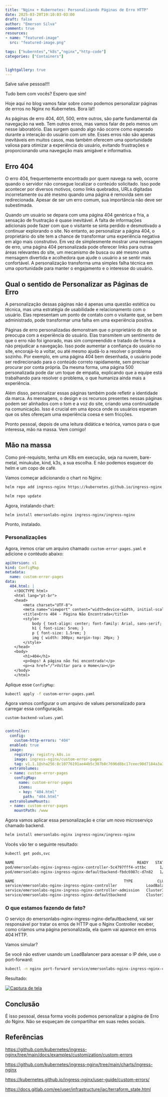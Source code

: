 ```yaml
---
title: "Nginx + Kubernetes: Personalizando Páginas de Erro HTTP"
date: 2025-03-20T19:10:03-03:00
draft: false
author: "Emerson Silva"
comment: true 
resources:
- name: "featured-image"
  src: "featured-image.png"

tags: ["kuberntes","k8s","nginx","http-code"]
categories: ["Containers"]


lightgallery: true
---
```


Salve salve pessoal!!!

Tudo bem com vocês? Espero que sim!  

Hoje aqui no blog vamos falar sobre como podemos personalizar páginas de errros no Nginx no Kubernetes. Bora lá!!

As páginas de erro 404, 401, 500, entre outros, são parte fundamental da navegação na web. Tem outros erros, mas vamos falar de pelo menos um nesse laboratório. Elas surgem quando algo não ocorre como esperado durante a interação do usuário com um site. Esses erros não são apenas inevitáveis em muitos casos, mas também oferecem uma oportunidade valiosa para otimizar a experiência do usuário, evitando frustrações e proporcionando uma navegação mais amigável e informativa.


## Erro 404

O erro 404, frequentemente encontrado por quem navega na web, ocorre quando o servidor não consegue localizar o conteúdo solicitado. Isso pode acontecer por diversos motivos, como links quebrados, URLs digitadas incorretamente ou até mesmo quando uma página é removida sem ser redirecionada. Apesar de ser um erro comum, sua importância não deve ser subestimada.

Quando um usuário se depara com uma página 404 genérica e fria, a sensação de frustração é quase inevitável. A falta de informações adicionais pode fazer com que o visitante se sinta perdido e desmotivado a continuar explorando o site. No entanto, ao personalizar a página 404, o proprietário do site tem a chance de transformar uma experiência negativa em algo mais construtivo. Em vez de simplesmente mostrar uma mensagem de erro, uma página 404 personalizada pode oferecer links para outras áreas relevantes do site, um mecanismo de busca ou até mesmo uma mensagem divertida e acolhedora que ajude o usuário a se sentir mais confortável. A personalização transforma uma simples falha técnica em uma oportunidade para manter o engajamento e o interesse do usuário.


## Qual o sentido de Personalizar as Páginas de Erro

A personalização dessas páginas não é apenas uma questão estética ou técnica, mas uma estratégia de usabilidade e relacionamento com o usuário. Elas representam um ponto de contato com o visitante que, se bem administrado, pode transformar uma falha em uma experiência positiva.

Páginas de erro personalizadas demonstram que o proprietário do site se preocupa com a experiência do usuário. Elas transmitem um sentimento de que o erro não foi ignorado, mas sim compreendido e tratado de forma a não prejudicar a navegação. Isso pode aumentar a confiança do usuário no site, encorajá-lo a voltar, ou até mesmo ajudá-lo a resolver o problema sozinho. Por exemplo, em uma página 404 bem desenhada, o usuário pode ser redirecionado para o conteúdo correto rapidamente, sem precisar procurar por conta própria. Da mesma forma, uma página 500 personalizada pode dar um toque de empatia, explicando que a equipe está trabalhando para resolver o problema, o que humaniza ainda mais a experiência.

Além disso, personalizar essas páginas também pode refletir a identidade da marca. As mensagens, o design e os recursos presentes nessas páginas podem ser alinhados com o tom e a voz do site, criando uma continuidade na comunicação. Isso é crucial em uma época onde os usuários esperam que os sites ofereçam uma experiência coesa e sem fricções.

Pronto pessoal, depois de uma leitura didática e teórica, vamos para o que interessa, mão na massa. Vem comigo!

## Mão na massa 

Como pré-requisito, tenha um K8s em execução, seja na nuvem, bare-metal, minukube, kind, k3s, a sua escolha. E não podemos esquecer do helm e um copo de café. 

Vamos começar adicionando o chart no Nginx: 

```bash
helm repo add ingress-nginx https://kubernetes.github.io/ingress-nginx

helm repo update
```

Agora, instalando chart: 

```bash
helm install emersonlabs-nginx ingress-nginx/ingress-nginx
```
Pronto, instalado. 

### Personalizações

Agora, iremos criar um arquivo chamado `custom-error-pages.yaml` e adicione o contéudo abaixo:

```yaml
apiVersion: v1
kind: ConfigMap
metadata:
  name: custom-error-pages
data: 
  404.html: | 
    <!DOCTYPE html>
    <html lang="pt-br">
    <head>
        <meta charset="UTF-8">
        <meta name="viewport" content="width=device-width, initial-scale=1.0">
        <title>Erro 404 - Página Não Encontrada</title>
        <style>
            body { text-align: center; font-family: Arial, sans-serif; background-color: #222; color: #fff; }
            h1 { font-size: 5rem; }
            p { font-size: 1.5rem; }
            img { width: 300px; margin-top: 20px; }
        </style>
    </head>
    <body>
        <h1>404</h1>
        <p>Oops! A página não foi encontrada!</p>
        <p><a href="/">Voltar para o Home</a></p>
    </body>
    </html>
```

Aplique esse `ConfigMap`:

```bash
kubectl apply -f custom-error-pages.yaml

```
Agora vamos configurar o um arquivo de values personalizado para carregar essa configuração. 

`custom-backend-values.yaml`

```yaml

controller:
  config:
    custom-http-errors: "404"
  enabled: true
  image:
    registry: registry.k8s.io
    image: ingress-nginx/custom-error-pages
    tag: v1.1.1@sha256:8c10776191ae44b5c387b8c7696d8bc17ceec90d7184a3a38b89ac8434b6c56b
  extraVolumes:
  - name: custom-error-pages
    configMap:
      name: custom-error-pages
      items:
      - key: "404.html" 
        path: "404.html"     
  extraVolumeMounts:
  - name: custom-error-pages
    mountPath: /www

```
Agora vamos aplicar essa personalização e criar um novo microserviço chamado backend. 

```bash
helm install emersonlabs-nginx ingress-nginx/ingress-nginx
```
Vocês vão ter o seguinte resultado: 


```bash
kubectl get pods,svc

NAME                                                       READY   STATUS    RESTARTS      AGE
pod/emersonlabs-nginx-ingress-nginx-controller-5c4797fff4-xttbc      1/1     Running   0 (1s)   1s
pod/emersonlabs-nginx-ingress-nginx-defaultbackend-fbdc6987c-d7n82   1/1     Running   0 (1s)   1s

NAME                                                 TYPE           CLUSTER-IP       EXTERNAL-IP      PORT(S)                      AGE
service/emersonlabs-nginx-ingress-nginx-controller             LoadBalancer   10.109.118.177   192.168.56.100   80:30910/TCP,443:31572/TCP   142m
service/emersonlabs-nginx-ingress-nginx-controller-admission   ClusterIP      10.103.142.127   <none>           443/TCP                      142m
service/emersonlabs-nginx-ingress-nginx-defaultbackend         ClusterIP      10.101.15.139    <none>           80/TCP                       133m

```
### O que estamos fazendo de fato?


O serviço do emersonlabs-nginx-ingress-nginx-defaultbackend, vai ser responsável por tratar os erros de HTTP que o Nginx Controller receber, como criamos uma página personalizada, ela quem vai aparece em erros 404 HTTP. 

Vamos simular? 

Se você não estiver usando um LoadBalancer para acessar o IP dele, use o port-forward: 

```bash
kubectl -n nginx port-forward service/emersonlabs-nginx-ingress-nginx-controller 8080:80
```

Resultado:

[![Captura de tela](https://i.ibb.co/Kz3kkpZy/Captura-de-tela-de-2025-03-20-14-42-05.png)](https://i.ibb.co/Kz3kkpZy/Captura-de-tela-de-2025-03-20-14-42-05.png)


## Conclusão

É isso pessoal, dessa forma vocês podemos personalizar a página de Erro do Nginx. 
Não se esqueçam de compartilhar em suas redes sociais. 



## Referências

https://github.com/kubernetes/ingress-nginx/tree/main/docs/examples/customization/custom-errors

https://github.com/kubernetes/ingress-nginx/tree/main/charts/ingress-nginx

https://kubernetes.github.io/ingress-nginx/user-guide/custom-errors/

https://docs.gitlab.com/ee/user/infrastructure/iac/terraform_state.html

<div id="giscus-comments">
  <script src="https://giscus.app/client.js"
          data-repo="silvemerson/emerson-silva-blog"
          data-repo-id="R_kgDONTalJA"
          data-category="General"
          data-category-id="DIC_kwDONTalJM4CkhmM"
          data-mapping="pathname"
          data-strict="0"
          data-reactions-enabled="1"
          data-emit-metadata="1"
          data-input-position="top"
          data-theme="dark"
          data-lang="pt"
          data-loading="lazy"
          crossorigin="anonymous"
          async>
  </script>
</div>